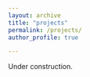 ```yaml
---
layout: archive
title: "projects"
permalink: /projects/
author_profile: true

---
```


Under construction.